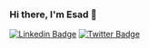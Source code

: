 ### Hi there, I'm Esad 👋

[![Linkedin Badge](https://img.shields.io/badge/Muhammed%20Esad%20C%C3%B6mert-0077B5?style=for-the-badge&logo=linkedin&logoColor=white)](https://www.linkedin.com/in/muhammed-esad-c%C3%B6mert-3358281b5/ "Connect on Linkedin")
[![Twitter Badge](https://img.shields.io/badge/ComertEsad-1DA1F2?style=for-the-badge&logo=twitter&logoColor=white)](https://twitter.com/intent/follow?screen_name=comertesad "Follow on Twitter")


<!--
**esadcmrt/esadcmrt** is a ✨ _special_ ✨ repository because its `README.md` (this file) appears on your GitHub profile.

Here are some ideas to get you started:

- 🔭 I’m currently working on ...
- 🌱 I’m currently learning ...
- 👯 I’m looking to collaborate on ...
- 🤔 I’m looking for help with ...
- 💬 Ask me about ...
- 📫 How to reach me: ...
- 😄 Pronouns: ...
- ⚡ Fun fact: ...
-->
